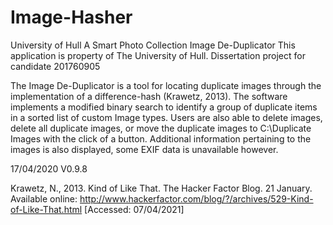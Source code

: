 # Image-Hasher
University of Hull A Smart Photo Collection Image De-Duplicator
This application is property of The University of Hull.
Dissertation project for candidate 201760905

The Image De-Duplicator is a tool for locating duplicate images through the implementation of a difference-hash (Krawetz, 2013). The software implements a modified binary search to identify a group of duplicate items in a sorted list of custom Image types. Users are also able to delete images, delete all duplicate images, or move the duplicate images to C:\\Duplicate Images with the click of a button. Additional information pertaining to the images is also displayed, some EXIF data is unavailable however.

17/04/2020
V0.9.8

Krawetz, N., 2013. Kind of Like That. The Hacker Factor Blog. 21 January. Available online: http://www.hackerfactor.com/blog/?/archives/529-Kind-of-Like-That.html [Accessed: 07/04/2021]